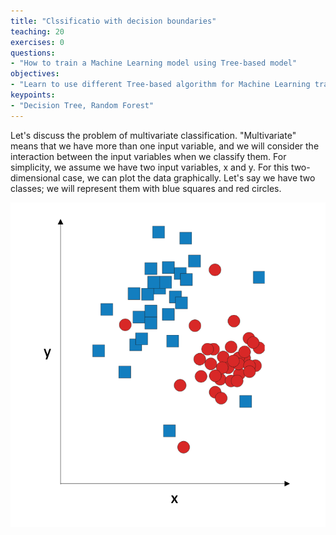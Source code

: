 ```yaml
---
title: "Clssificatio with decision boundaries"
teaching: 20
exercises: 0
questions:
- "How to train a Machine Learning model using Tree-based model"
objectives:
- "Learn to use different Tree-based algorithm for Machine Learning training"
keypoints:
- "Decision Tree, Random Forest"
---
```


Let's discuss the problem of multivariate classification. "Multivariate" means that we have more than one input variable, and we will 
consider the interaction between the input variables when we classify them. For simplicity, we assume we have two input variables, x and y. For
this two-dimensional case, we can plot the data graphically. Let's say we have two classes; we will represent them with blue squares and red circles.

<img src="../fig/twoclasses.png">
